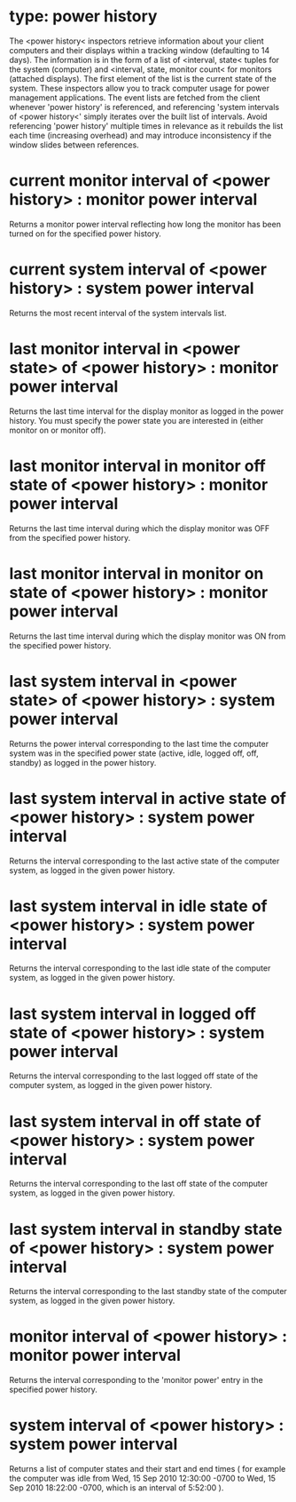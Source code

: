 # type: power history

The &lt;power history&lt; inspectors retrieve information about your client computers and their displays within a tracking window (defaulting to 14 days). The information is in the form of a list of &lt;interval, state&lt; tuples for the system (computer) and &lt;interval, state, monitor count&lt; for monitors (attached displays). The first element of the list is the current state of the system. These inspectors allow you to track computer usage for power management applications. The event lists are fetched from the client whenever &#39;power history&#39; is referenced, and referencing &#39;system intervals of &lt;power history&lt;&#39; simply iterates over the built list of intervals. Avoid referencing &#39;power history&#39; multiple times in relevance as it rebuilds the list each time (increasing overhead) and may introduce inconsistency if the window slides between references.

# current monitor interval of &lt;power history&gt; : monitor power interval

Returns a monitor power interval reflecting how long the monitor has been turned on for the specified power history.

# current system interval of &lt;power history&gt; : system power interval

Returns the most recent interval of the system intervals list.

# last monitor interval in &lt;power state&gt; of &lt;power history&gt; : monitor power interval

Returns the last time interval for the display monitor as logged in the power history. You must specify the power state you are interested in (either monitor on or monitor off).

# last monitor interval in monitor off state of &lt;power history&gt; : monitor power interval

Returns the last time interval during which the display monitor was OFF from the specified power history.

# last monitor interval in monitor on state of &lt;power history&gt; : monitor power interval

Returns the last time interval during which the display monitor was ON from the specified power history.

# last system interval in &lt;power state&gt; of &lt;power history&gt; : system power interval

Returns the power interval corresponding to the last time the computer system was in the specified power state (active, idle, logged off, off, standby) as logged in the power history.

# last system interval in active state of &lt;power history&gt; : system power interval

Returns the interval corresponding to the last active state of the computer system, as logged in the given power history.

# last system interval in idle state of &lt;power history&gt; : system power interval

Returns the interval corresponding to the last idle state of the computer system, as logged in the given power history.

# last system interval in logged off state of &lt;power history&gt; : system power interval

Returns the interval corresponding to the last logged off state of the computer system, as logged in the given power history.

# last system interval in off state of &lt;power history&gt; : system power interval

Returns the interval corresponding to the last off state of the computer system, as logged in the given power history.

# last system interval in standby state of &lt;power history&gt; : system power interval

Returns the interval corresponding to the last standby state of the computer system, as logged in the given power history.

# monitor interval of &lt;power history&gt; : monitor power interval

Returns the interval corresponding to the &#39;monitor power&#39; entry in the specified power history.

# system interval of &lt;power history&gt; : system power interval

Returns a list of computer states and their start and end times ( for example the computer was idle from Wed, 15 Sep 2010 12:30:00 -0700 to Wed, 15 Sep 2010 18:22:00 -0700, which is an interval of 5:52:00   ).
